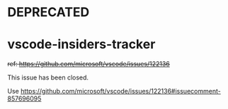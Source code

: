 # DEPRECATED

# vscode-insiders-tracker

~~ref: https://github.com/microsoft/vscode/issues/122136~~

This issue has been closed.

Use https://github.com/microsoft/vscode/issues/122136#issuecomment-857696095

